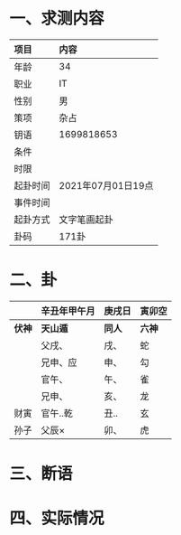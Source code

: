 # 一、求测内容
|项目|内容|
|:-|:-|
|年龄|34|
|职业|IT|
|性别|男|
|策项|杂占|
|钥语|1699818653|
|条件||
|时限||
|起卦时间|2021年07月01日19点|
|事件时间||
|起卦方式|文字笔画起卦|
|卦码|171卦|

# 二、卦
||辛丑年甲午月|庚戌日|寅卯空|
|:-|:-|:-|:-|
|**伏神**|**天山遁**|**同人**|**六神**|
||父戌、|戌、|蛇|
||兄申、应|申、|勾|
||官午、|午、|雀|
||兄申、|亥、|龙|
|财寅|官午..乾|丑..|玄|
|孙子|父辰×|卯、|虎|


# 三、断语

# 四、实际情况